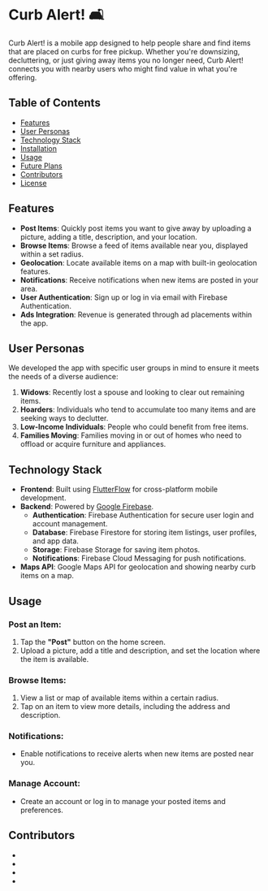 # Curb Alert! 🛋️

Curb Alert! is a mobile app designed to help people share and find items that are placed on curbs for free pickup. Whether you're downsizing, decluttering, or just giving away items you no longer need, Curb Alert! connects you with nearby users who might find value in what you're offering.

## Table of Contents
- [Features](#features)
- [User Personas](#user-personas)
- [Technology Stack](#technology-stack)
- [Installation](#installation)
- [Usage](#usage)
- [Future Plans](#future-plans)
- [Contributors](#contributors)
- [License](#license)

## Features

- **Post Items**: Quickly post items you want to give away by uploading a picture, adding a title, description, and your location.
- **Browse Items**: Browse a feed of items available near you, displayed within a set radius.
- **Geolocation**: Locate available items on a map with built-in geolocation features.
- **Notifications**: Receive notifications when new items are posted in your area.
- **User Authentication**: Sign up or log in via email with Firebase Authentication.
- **Ads Integration**: Revenue is generated through ad placements within the app.

## User Personas

We developed the app with specific user groups in mind to ensure it meets the needs of a diverse audience:
1. **Widows**: Recently lost a spouse and looking to clear out remaining items.
2. **Hoarders**: Individuals who tend to accumulate too many items and are seeking ways to declutter.
3. **Low-Income Individuals**: People who could benefit from free items.
4. **Families Moving**: Families moving in or out of homes who need to offload or acquire furniture and appliances.

## Technology Stack

- **Frontend**: Built using [FlutterFlow](https://flutterflow.io/) for cross-platform mobile development.
- **Backend**: Powered by [Google Firebase](https://firebase.google.com/).
  - **Authentication**: Firebase Authentication for secure user login and account management.
  - **Database**: Firebase Firestore for storing item listings, user profiles, and app data.
  - **Storage**: Firebase Storage for saving item photos.
  - **Notifications**: Firebase Cloud Messaging for push notifications.
- **Maps API**: Google Maps API for geolocation and showing nearby curb items on a map.

## Usage

### Post an Item:
1. Tap the **"Post"** button on the home screen.
2. Upload a picture, add a title and description, and set the location where the item is available.

### Browse Items:
1. View a list or map of available items within a certain radius.
2. Tap on an item to view more details, including the address and description.

### Notifications:
- Enable notifications to receive alerts when new items are posted near you.

### Manage Account:
- Create an account or log in to manage your posted items and preferences.

## Contributors
- 
- 
- 
- 




  
